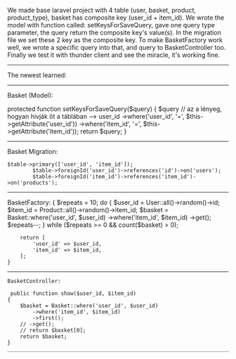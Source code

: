 We made base laravel project with 4 table (user, basket, product, product_type), basket has composite key (user_id + item_id).
We wrote the model with function called: setKeysForSaveQuery, gave one query type parameter, the query return the composite key's value(s).
In the migration file we set these 2 key as the composite key.
To make BasketFactory work well, we wrote a specific query into that, and query to BasketController too.
Finally we test it with thunder client and see the miracle, it's working fine.


___________________________________________________________________________
The newest learned:
___________________________________________________________________________
Basket (Model):

protected function setKeysForSaveQuery($query)
    {
        $query
        // az a lényeg, hogyan hívják őt a táblában --> user_id
        ->where('user_id', '=', $this->getAttribute('user_id'))
        ->where('item_id', '=', $this->getAttribute('item_id'));
        return $query;
    }
___________________________________________________________________________
Basket Migration:

    $table->primary(['user_id', 'item_id']);
            $table->foreignId('user_id')->references('id')->on('users');
            $table->foreignId('item_id')->references('item_id')->on('products');
___________________________________________________________________________
BasketFactory:
{
        $repeats = 10;
        do {
            $user_id = User::all()->random()->id;
            $item_id = Product::all()->random()->item_id;
            $basket = Basket::where('user_id', $user_id)
                ->where('item_id', $item_id)
                ->get();
            $repeats--;
        } while ($repeats >= 0 && count($basket) > 0);

        return [
            'user_id' => $user_id,
            'item_id' => $item_id,
        ];
    }
___________________________________________________________________________
    BasketController:
    
     public function show($user_id, $item_id)
    {
        $basket = Basket::where('user_id', $user_id)
            ->where('item_id', $item_id)
            ->first();
        // ->get();
        // return $basket[0];
        return $basket;
    }
    ___________________________________________________________________________
